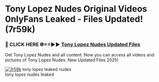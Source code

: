 # Tony Lopez Nudes Original Videos 0nlyFans Leaked - Files Updated! (7r59k)

<h3>🔴 CLICK HERE 🌐==►► <a href="https://tinyurl.com/52m3yx9h" rel="nofollow">Tony Lopez Nudes Updated Files</a></h3>

Get Tony Lopez Nudes and all content. Now you can access all videos and pictures of Tony Lopez Nudes. New Updated Files 2025!

[![7r59k](https://i.imgur.com/TnHtlc8.gif)](https://tinyurl.com/52m3yx9h)
tony lopez leaked nudes<br>
tony lopez nudes leaked